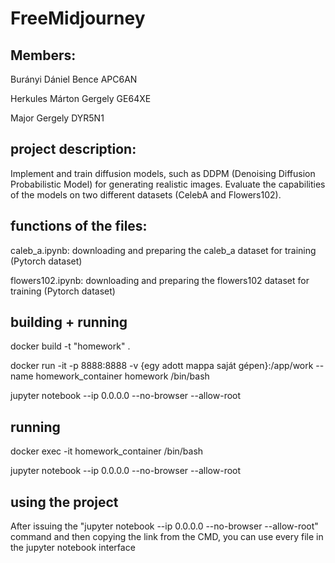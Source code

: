 # FreeMidjourney

## Members:
Burányi Dániel Bence APC6AN

Herkules Márton Gergely GE64XE

Major Gergely DYR5N1

## project description:

Implement and train diffusion models, such as DDPM (Denoising Diffusion Probabilistic Model) for generating realistic images. Evaluate the capabilities of the models on two different datasets (CelebA and Flowers102).

## functions of the files:
caleb_a.ipynb: downloading and preparing the caleb_a dataset for training (Pytorch dataset)

flowers102.ipynb: downloading and preparing the flowers102 dataset for training (Pytorch dataset)

## building + running
docker build -t "homework" . 

docker run -it -p 8888:8888 -v {egy adott mappa saját gépen}:/app/work --name homework_container homework /bin/bash

jupyter notebook --ip 0.0.0.0 --no-browser --allow-root


## running
docker exec -it homework_container /bin/bash
 
jupyter notebook --ip 0.0.0.0 --no-browser --allow-root

## using the project
After issuing the "jupyter notebook --ip 0.0.0.0 --no-browser --allow-root" command and then copying the link from the CMD, you can use every file in the  jupyter notebook interface